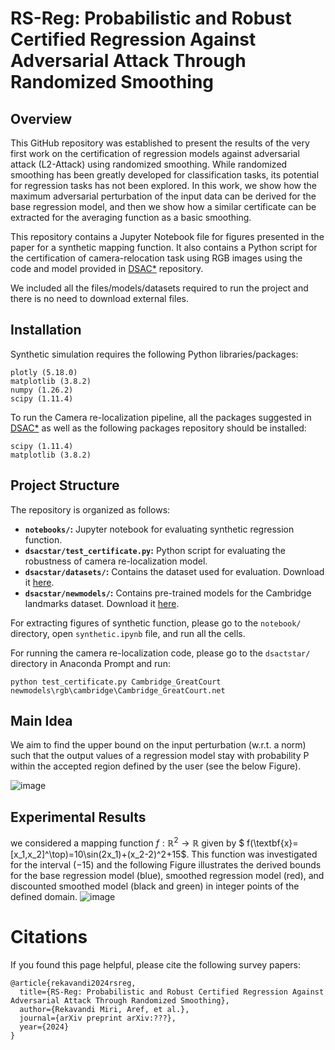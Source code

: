 # RS-Reg: Probabilistic and Robust Certified Regression Against Adversarial Attack Through Randomized Smoothing

## Overview
This GitHub repository was established to present the results of the very first work on the certification of regression models against adversarial attack (L2-Attack) using randomized smoothing. While randomized smoothing has been greatly developed for classification tasks, its potential for regression tasks has not been explored. In this work, we show how the maximum adversarial perturbation of the input data can be derived for the base regression model, and then we show how a similar certificate can be extracted for the averaging function as a basic smoothing. 

This repository contains a Jupyter Notebook file for figures presented in the paper for a synthetic mapping function.  It also contains a Python script for the certification of camera-relocation task using RGB images using the code and model provided in [DSAC*](https://github.com/vislearn/dsacstar) repository.

We included all the files/models/datasets required to run the project and there is no need to download external files. 

## Installation
Synthetic simulation requires the following Python libraries/packages:
```
plotly (5.18.0)
matplotlib (3.8.2)
numpy (1.26.2)
scipy (1.11.4)
```
To run the Camera re-localization pipeline, all the packages suggested in  [DSAC*](https://github.com/vislearn/dsacstar) as well as the following packages repository should be installed:
```
scipy (1.11.4)
matplotlib (3.8.2)
```

## Project Structure

The repository is organized as follows:

- **`notebooks/`:** Jupyter notebook for evaluating synthetic regression function.
- **`dsacstar/test_certificate.py`:** Python script for evaluating the robustness of camera re-localization model.
- **`dsacstar/datasets/`:** Contains the dataset used for evaluation. Download it [here](https://drive.google.com/drive/folders/1gmG9rt5aMVg3q7bw8znn199JmglB9x5I?usp=sharing).
- **`dsacstar/newmodels/`:** Contains pre-trained models for the Cambridge landmarks dataset. Download it [here](https://heidata.uni-heidelberg.de/file.xhtml?persistentId=doi:10.11588/data/N07HKC/CBK0OL).

For extracting figures of synthetic function, please go to the `notebook/` directory, open `synthetic.ipynb` file, and run all the cells.

For running the camera re-localization code, please go to the `dsactstar/` directory in Anaconda Prompt and run:
 ```
python test_certificate.py Cambridge_GreatCourt newmodels\rgb\cambridge\Cambridge_GreatCourt.net
```
## Main Idea
We aim to find the upper bound on the input perturbation (w.r.t. a norm) such that the output values of a regression model stay  with probability P within the accepted region defined by the user (see the below Figure).

![image](https://github.com/arekavandi/Certified_Robust_Regression/assets/101369948/4e07fc0e-32d7-48b4-8211-64dff03b7848)

## Experimental Results
we considered a mapping function $f:\mathbb{R}^2\rightarrow \mathbb{R}$ given by $ f(\textbf{x}=[x_1,x_2]^\top)=10\sin(2x_1)+(x_2-2)^2+15$. This function was investigated for the interval $(-1 5)$ and the following Figure illustrates the derived bounds for the base regression model (blue), smoothed regression model (red), and discounted smoothed model (black and green) in integer points of the defined domain.
![image](https://github.com/arekavandi/Certified_Robust_Regression/assets/101369948/2472d3f7-905f-49e0-90db-0da2d864ce1e)


# Citations
If you found this page helpful, please cite the following survey papers:
```
@article{rekavandi2024rsreg,
  title={RS-Reg: Probabilistic and Robust Certified Regression Against Adversarial Attack Through Randomized Smoothing},
  author={Rekavandi Miri, Aref, et al.},
  journal={arXiv preprint arXiv:???},
  year={2024}
}
```
